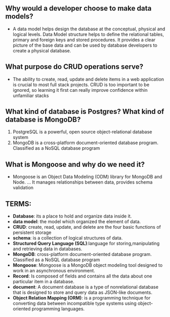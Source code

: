 ## Why would a developer choose to make data models?
- A data model helps design the database at the conceptual, physical and logical levels.
 Data Model structure helps to define the relational tables, primary and foreign keys 
and stored procedures. It provides a clear picture of the base data and can be used by database developers to create a physical database.
 ## What purpose do CRUD operations serve?
 - The ability to create, read, update and delete items in a web application is crucial to most full stack projects.
 CRUD is too important to be ignored, so learning it first can really improve confidence within unfamiliar stacks

## What kind of database is Postgres? What kind of database is MongoDB? 
 1. PostgreSQL is a powerful, open source object-relational database system
2. MongoDB is a cross-platform document-oriented database program. Classified as a NoSQL database program   

## What is Mongoose and why do we need it?
- Mongoose is an Object Data Modeling (ODM) library for MongoDB and Node. ... It manages relationships between data, provides schema validation

## TERMS:
 - **Database**: its a place to hold and organize data inside it.
 - **data model**: the model which organized the element of data.
 - **CRUD**: create, read, update, and delete are the four basic functions of persistent storage
 - **schema**: is a collection of logical structures of data.
 - **Structured Query Language (SQL)**:language for storing,manipulating and retrieving data in databases.
 - **MongoDB**: cross-platform document-oriented database program. Classified as a NoSQL database program
 - **Mongoose**: Mongoose is a MongoDB object modeling tool designed to work in an asynchronous environment.
 - **Record**: Is composed of fields and contains all the data about one particular item in a database.
 - **document**: A document database is a type of nonrelational database that is designed to store and query data as JSON-like documents.
 - **Object Relation Mapping (ORM)**: is a programming technique for converting data between incompatible type systems using object-oriented programming languages.
